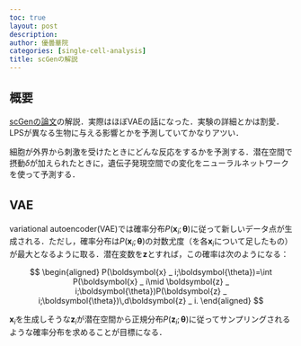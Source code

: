 ```yaml
---
toc: true
layout: post
description:
author: 優曇華院
categories: [single-cell-analysis]
title: scGenの解説
---
```


## 概要
[scGenの論文](https://www.nature.com/articles/s41592-019-0494-8)の解説．実際はほぼVAEの話になった．実験の詳細とかは割愛．LPSが異なる生物に与える影響とかを予測していてかなりアツい．

細胞が外界から刺激を受けたときにどんな反応をするかを予測する．潜在空間で摂動$\delta$が加えられたときに，遺伝子発現空間での変化をニューラルネットワークを使って予測する．

## VAE    　
variational autoencoder(VAE)では確率分布$P(\boldsymbol{x} _ i;\boldsymbol{\theta})$に従って新しいデータ点が生成される．ただし，確率分布は$P(\boldsymbol{x} _ i;\boldsymbol{\theta})$の対数尤度（を各$\boldsymbol{x} _ i$について足したもの）が最大となるように取る．潜在変数を$\boldsymbol{z}$とすれば，この確率は次のようになる：

$$
\begin{aligned}
  P(\boldsymbol{x} _ i;\boldsymbol{\theta})=\int P(\boldsymbol{x} _ i\mid \boldsymbol{z} _ i;\boldsymbol{\theta})P(\boldsymbol{z} _ i;\boldsymbol{\theta})\,d\boldsymbol{z} _ i.
\end{aligned}
$$

$\boldsymbol{x} _ i$を生成しそうな$\boldsymbol{z} _ i$が潜在空間から正規分布$P(\boldsymbol{z} _ i;\boldsymbol{\theta})$に従ってサンプリングされるような確率分布を求めることが目標になる．
